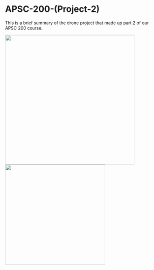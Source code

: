 # APSC-200-(Project-2)
This is a brief summary of the drone project that made up part 2 of our APSC 200 course.

<p float="left">
  <img src="https://github.com/user-attachments/assets/fd7190ec-a961-4173-b2b4-657ef3093a67" width="420" />
  <img src="https://github.com/user-attachments/assets/5181142e-8eec-4573-a4fc-43aeb939185a" width="325" /> 
</p>
